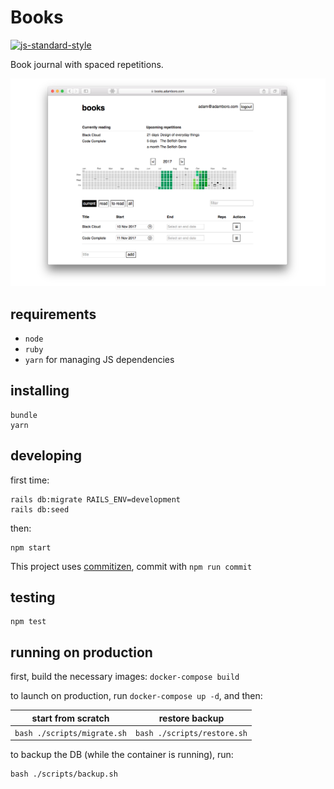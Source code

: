 # Books

[![js-standard-style](https://cdn.rawgit.com/feross/standard/master/badge.svg)](https://github.com/feross/standard)

Book journal with spaced repetitions.

![printscreen](/printscreen.png)

## requirements

- `node`
- `ruby`
- `yarn` for managing JS dependencies

## installing

```shell
bundle
yarn
```

## developing

first time:

```shell
rails db:migrate RAILS_ENV=development
rails db:seed
```

then:

```shell
npm start
```

This project uses [commitizen](https://commitizen.github.io/cz-cli/), commit with `npm run commit`

## testing

```shell
npm test
```

## running on production

first, build the necessary images: `docker-compose build`

to launch on production, run `docker-compose up -d`, and then:

start from scratch | restore backup
--- | ---
`bash ./scripts/migrate.sh` | `bash ./scripts/restore.sh`

to backup the DB (while the container is running), run:
```
bash ./scripts/backup.sh
```
